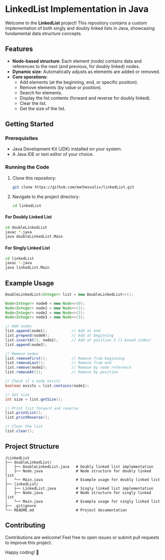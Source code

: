 # LinkedList Implementation in Java

Welcome to the **LinkedList** project! This repository contains a custom implementation of both singly and doubly linked lists in Java, showcasing fundamental data structure concepts.

## Features

- **Node-based structure**: Each element (node) contains data and references to the next (and previous, for doubly linked) nodes.
- **Dynamic size**: Automatically adjusts as elements are added or removed.
- **Core operations**:
    - Add elements (at the beginning, end, or specific position).
    - Remove elements (by value or position).
    - Search for elements.
    - Display the list contents (forward and reverse for doubly linked).
    - Clear the list.
    - Get the size of the list.

## Getting Started

### Prerequisites

- Java Development Kit (JDK) installed on your system.
- A Java IDE or text editor of your choice.

### Running the Code

1. Clone this repository:
    ```bash
    git clone https://github.com/mathessoliv/linkedList.git
    ```
2. Navigate to the project directory:
    ```bash
    cd linkedList
    ```

#### For Doubly Linked List

```bash
cd doubleLinkedList
javac *.java
java doubleLinkedList.Main
```

#### For Singly Linked List

```bash
cd linkedList
javac *.java
java linkedList.Main
```

## Example Usage

```java
DoubleLinkedList<Integer> list = new DoubleLinkedList<>();

Node<Integer> node0 = new Node<>(0);
Node<Integer> node1 = new Node<>(1);
Node<Integer> node2 = new Node<>(2);
Node<Integer> node3 = new Node<>(3);

// Add nodes
list.append(node1);           // Add at end
list.prepend(node0);          // Add at beginning
list.insertAt(3, node2);      // Add at position 3 (1-based index)
list.append(node3);

// Remove nodes
list.removeFirst();           // Remove from beginning
list.removeLast();            // Remove from end
list.remove(node2);           // Remove by node reference
list.removeAt(1);             // Remove by position

// Check if a node exists
boolean exists = list.contains(node1);

// Get size
int size = list.getSize();

// Print list forward and reverse
list.printList();
list.printReverse();

// Clear the list
list.clear();
```

## Project Structure

```
/LinkedList
├── doubleLinkedList/
│   ├── DoubleLinkedList.java   # Doubly linked list implementation
│   ├── Node.java               # Node structure for doubly linked list
│   └── Main.java               # Example usage for doubly linked list
├── linkedList/
│   ├── LinkedList.java         # Singly linked list implementation
│   ├── Node.java               # Node structure for singly linked list
│   └── Main.java               # Example usage for singly linked list
├── .gitignore
└── README.md                   # Project documentation
```

## Contributing

Contributions are welcome! Feel free to open issues or submit pull requests to improve this project.

Happy coding! 🚀